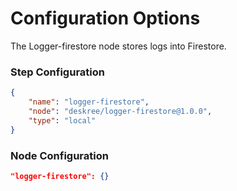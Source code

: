 # Configuration Options
The Logger-firestore node stores logs into Firestore.

### Step Configuration

```json
{
    "name": "logger-firestore",
    "node": "deskree/logger-firestore@1.0.0",
    "type": "local"
}
```

### Node Configuration


```json
"logger-firestore": {}
```
